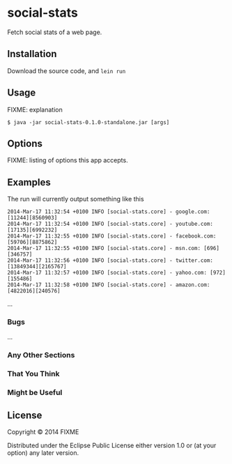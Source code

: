 # social-stats

Fetch social stats of a web page.

## Installation

Download the source code, and ```lein run```


## Usage

FIXME: explanation

    $ java -jar social-stats-0.1.0-standalone.jar [args]

## Options

FIXME: listing of options this app accepts.

## Examples

The run will currently output something like this

```
2014-Mar-17 11:32:54 +0100 INFO [social-stats.core] - google.com: [11244][8560903]
2014-Mar-17 11:32:54 +0100 INFO [social-stats.core] - youtube.com: [17135][6992232]
2014-Mar-17 11:32:55 +0100 INFO [social-stats.core] - facebook.com: [59706][8875862]
2014-Mar-17 11:32:55 +0100 INFO [social-stats.core] - msn.com: [696][346757]
2014-Mar-17 11:32:56 +0100 INFO [social-stats.core] - twitter.com: [13849344][2165767]
2014-Mar-17 11:32:57 +0100 INFO [social-stats.core] - yahoo.com: [972][155486]
2014-Mar-17 11:32:58 +0100 INFO [social-stats.core] - amazon.com: [4822016][240576]
```
...

### Bugs

...

### Any Other Sections
### That You Think
### Might be Useful

## License

Copyright © 2014 FIXME

Distributed under the Eclipse Public License either version 1.0 or (at
your option) any later version.
